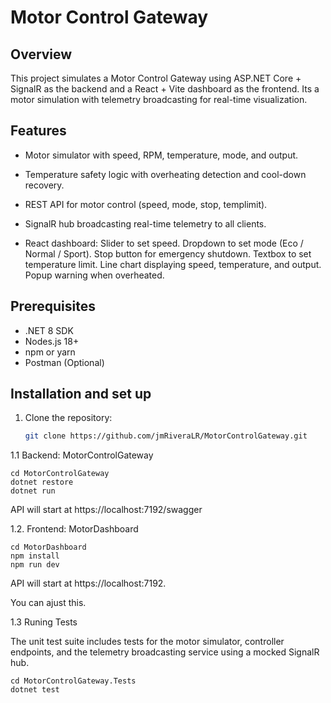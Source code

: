 # Motor Control Gateway

## Overview
This project simulates a Motor Control Gateway using ASP.NET Core + SignalR as the backend and a React + Vite dashboard as the frontend.
Its a motor simulation with telemetry broadcasting for real-time visualization.

## Features
- Motor simulator with speed, RPM, temperature, mode, and output.

- Temperature safety logic with overheating detection and cool-down recovery.

- REST API for motor control (speed, mode, stop, templimit).

- SignalR hub broadcasting real-time telemetry to all clients.

- React dashboard:
            Slider to set speed.
            Dropdown to set mode (Eco / Normal / Sport).
            Stop button for emergency shutdown.
            Textbox to set temperature limit.
            Line chart displaying speed, temperature, and output.
            Popup warning when overheated.

## Prerequisites
- .NET 8 SDK
- Nodes.js 18+
- npm or yarn
- Postman (Optional)

## Installation and set up

1. Clone the repository:
    ```bash
    git clone https://github.com/jmRiveraLR/MotorControlGateway.git
    ```
1.1  Backend: MotorControlGateway

    cd MotorControlGateway
    dotnet restore
    dotnet run

API will start at https://localhost:7192/swagger

1.2. Frontend: MotorDashboard

    cd MotorDashboard
    npm install
    npm run dev

API will start at https://localhost:7192.

You can ajust this.

1.3 Runing Tests

The unit test suite includes tests for the motor simulator, controller endpoints, and the telemetry broadcasting service using a mocked SignalR hub.

    cd MotorControlGateway.Tests
    dotnet test




